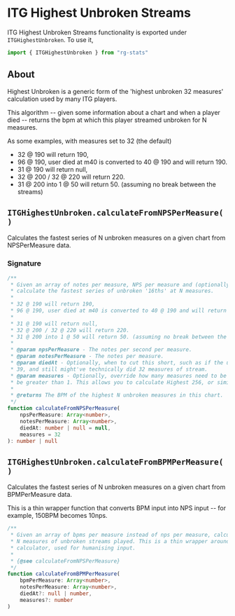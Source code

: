 # ITG Highest Unbroken Streams

ITG Highest Unbroken Streams functionality is exported under `ITGHighestUnbroken`. To use it,
```ts
import { ITGHighestUnbroken } from "rg-stats"
```

## About

Highest Unbroken is a generic form of the 'highest unbroken 32 measures' calculation used by many ITG players.

This algorithm -- given some information about a chart and when a player died -- returns
the bpm at which this player streamed unbroken for N measures.

As some examples, with measures set to 32 (the default)

 - 32 @ 190 will return 190,
 - 96 @ 190, user died at m40 is converted to 40 @ 190 and will return 190.
 - 31 @ 190 will return null,
 - 32 @ 200 / 32 @ 220 will return 220.
 - 31 @ 200 into 1 @ 50 will return 50. (assuming no break between the streams)

## `ITGHighestUnbroken.calculateFromNPSPerMeasure()`

Calculates the fastest series of N unbroken measures on a given chart from NPSPerMeasure data.

### Signature

```ts
/**
 * Given an array of notes per measure, NPS per measure and (optionally) when the user died
 * calculate the fastest series of unbroken '16ths' at N measures.
 *
 * 32 @ 190 will return 190,
 * 96 @ 190, user died at m40 is converted to 40 @ 190 and will return 190.
 *
 * 31 @ 190 will return null,
 * 32 @ 200 / 32 @ 220 will return 220.
 * 31 @ 200 into 1 @ 50 will return 50. (assuming no break between the streams)
 *
 * @param npsPerMeasure - The notes per second per measure.
 * @param notesPerMeasure - The notes per measure.
 * @param diedAt - Optionally, when to cut this short, such as if the user died at measure
 * 39, and still might've technically did 32 measures of stream.
 * @param measures - Optionally, override how many measures need to be unbroken. This must
 * be greater than 1. This allows you to calculate Highest 256, or similar.
 *
 * @returns The BPM of the highest N unbroken measures in this chart.
 */
function calculateFromNPSPerMeasure(
	npsPerMeasure: Array<number>,
	notesPerMeasure: Array<number>,
	diedAt: number | null = null,
	measures = 32
): number | null
```

## `ITGHighestUnbroken.calculateFromBPMPerMeasure()`

Calculates the fastest series of N unbroken measures on a given chart from BPMPerMeasure data.

This is a thin wrapper function that converts BPM input into NPS input -- for example, 150BPM becomes 10nps.

```ts
/**
 * Given an array of bpms per measure instead of nps per measure, calculate the fastest
 * N measures of unbroken streams played. This is a thin wrapper around the NPS/Measure
 * calculator, used for humanising input.
 *
 * {@see calculateFromNPSPerMeasure}
 */
function calculateFromBPMPerMeasure(
	bpmPerMeasure: Array<number>,
	notesPerMeasure: Array<number>,
	diedAt?: null | number,
	measures?: number
)
```
